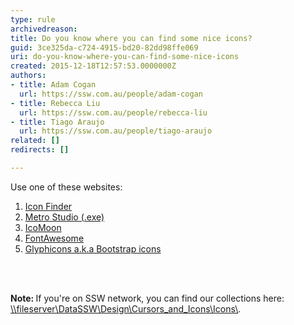 ```yaml
---
type: rule
archivedreason: 
title: Do you know where you can find some nice icons?
guid: 3ce325da-c724-4915-bd20-82dd98ffe069
uri: do-you-know-where-you-can-find-some-nice-icons
created: 2015-12-18T12:57:53.0000000Z
authors:
- title: Adam Cogan
  url: https://ssw.com.au/people/adam-cogan
- title: Rebecca Liu
  url: https://ssw.com.au/people/rebecca-liu
- title: Tiago Araujo
  url: https://ssw.com.au/people/tiago-araujo
related: []
redirects: []

---
```



<p>Use one of&#160;these websites&#58;</p><ol><li><a href="http&#58;//www.iconfinder.com/">Icon Finder</a></li><li><a href="http&#58;//www.syncfusion.com/downloads/metrostudio">Metro Studio (.exe)</a></li><li><a href="http&#58;//icomoon.io/">IcoMoon</a></li><li><a href="http&#58;//fontawesome.io/">FontAwesome</a></li><li><a href="http&#58;//glyphicons.com/">Glyphicons a.k.a Bootstrap icons</a></li></ol>
<br><excerpt class='endintro'></excerpt><br>
<p><strong>Note&#58; </strong>If you're on SSW network, you can&#160;find our collections here&#58;&#160;​<a href="file&#58;///DataSSW/Design/Cursors_and_Icons/Icons/">\\fileserver\DataSSW\Design\Cursors_and_Icons\Icons\</a>.</p>


